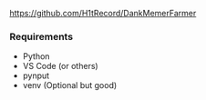 https://github.com/H1tRecord/DankMemerFarmer

### **Requirements**
- Python
- VS Code (or others) 
- pynput
- venv (Optional but good)
